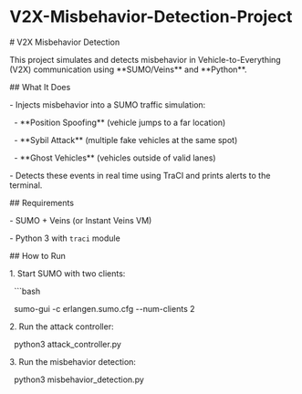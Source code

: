 # V2X-Misbehavior-Detection-Project



\# V2X Misbehavior Detection



This project simulates and detects misbehavior in Vehicle-to-Everything (V2X) communication using \*\*SUMO/Veins\*\* and \*\*Python\*\*.



\## What It Does

\- Injects misbehavior into a SUMO traffic simulation:

&nbsp; - \*\*Position Spoofing\*\* (vehicle jumps to a far location)

&nbsp; - \*\*Sybil Attack\*\* (multiple fake vehicles at the same spot)

&nbsp; - \*\*Ghost Vehicles\*\* (vehicles outside of valid lanes)

\- Detects these events in real time using TraCI and prints alerts to the terminal.



\## Requirements

\- SUMO + Veins (or Instant Veins VM)

\- Python 3 with `traci` module



\## How to Run

1\. Start SUMO with two clients:

&nbsp;  ```bash

&nbsp;  sumo-gui -c erlangen.sumo.cfg --num-clients 2

2\. Run the attack controller:

&nbsp;  python3 attack\_controller.py

3\. Run the misbehavior detection:

&nbsp;  python3 misbehavior\_detection.py


